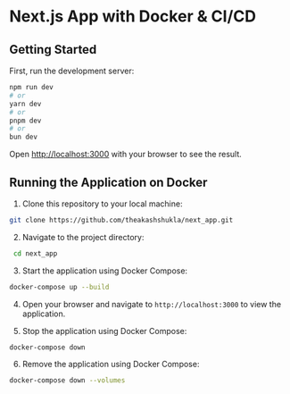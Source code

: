 # Next.js App with Docker & CI/CD

## Getting Started

First, run the development server:

```bash
npm run dev
# or
yarn dev
# or
pnpm dev
# or
bun dev
```

Open [http://localhost:3000](http://localhost:3000) with your browser to see the result.


## Running the Application on Docker

1. Clone this repository to your local machine:

```bash
git clone https://github.com/theakashshukla/next_app.git
```

2. Navigate to the project directory:

```bash
 cd next_app
```

3. Start the application using Docker Compose:

```bash
docker-compose up --build
```

4. Open your browser and navigate to `http://localhost:3000` to view the application.


5. Stop the application using Docker Compose:

```bash
docker-compose down
```

6. Remove the application using Docker Compose:

```bash
docker-compose down --volumes
```





